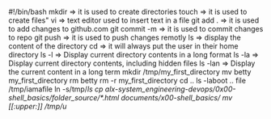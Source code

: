 #!/bin/bash
mkdir => it is used to create directories
touch =>  it is used to create files"
vi => text editor used to insert text in a file
git add . => it is used to add changes to github.com
git commit -m => it is used to commit changes to repo
git push => it is used to push changes remotly
ls => display the content of the directory
cd => it will always put the user in their home directory
ls -l => Display current directory contents in a long format
ls -la => Display current directory contents, including hidden files
ls -lan => Display the current content in a long term
mkdir /tmp/my_first_directory
mv betty my_first_directory
rm betty
rm -r my_first_directory
cd ..
ls -laboot ..
file /tmp/iamafile
ln -s/tmp/_ls
cp alx-system_engineering-devops/0x00-shell_basics/folder_source/*.html documents/x00-shell_basics/
mv [[:upper:]] /tmp/u_
